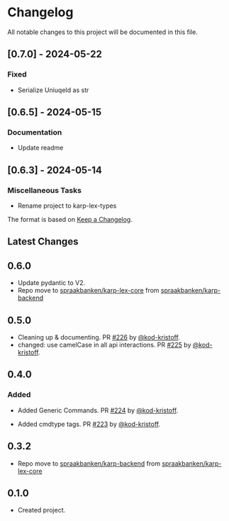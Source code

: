 # Changelog

All notable changes to this project will be documented in this file.

## [0.7.0] - 2024-05-22

### Fixed

- Serialize UniuqeId as str

## [0.6.5] - 2024-05-15

### Documentation

- Update readme

## [0.6.3] - 2024-05-14

### Miscellaneous Tasks

- Rename project to karp-lex-types

The format is based on [Keep a Changelog](https://keepachangelog.com/en/1.0.0/).

## Latest Changes

## 0.6.0

- Update pydantic to V2.
- Repo move to [spraakbanken/karp-lex-core](https://github/spraakbanken/karp-lex-core) from [spraakbanken/karp-backend](https://github/spraakbanken/karp-backend)

## 0.5.0

- Cleaning up & documenting. PR [#226](https://github.com/spraakbanken/karp-backend/pull/226) by [@kod-kristoff](https://github.com/kod-kristoff).
- changed: use camelCase in all api interactions. PR [#225](https://github.com/spraakbanken/karp-backend/pull/225) by [@kod-kristoff](https://github.com/kod-kristoff).

## 0.4.0

### Added

- Added Generic Commands. PR [#224](https://github.com/spraakbanken/karp-backend/pull/224) by [@kod-kristoff](https://github.com/kod-kristoff).

- Added cmdtype tags. PR [#223](https://github.com/spraakbanken/karp-backend/pull/223) by [@kod-kristoff](https://github.com/kod-kristoff).

## 0.3.2

- Repo move to [spraakbanken/karp-backend](https://github/spraakbanken/karp-backend) from [spraakbanken/karp-lex-core](https://github/spraakbanken/karp-lex-core)

## 0.1.0

- Created project.
